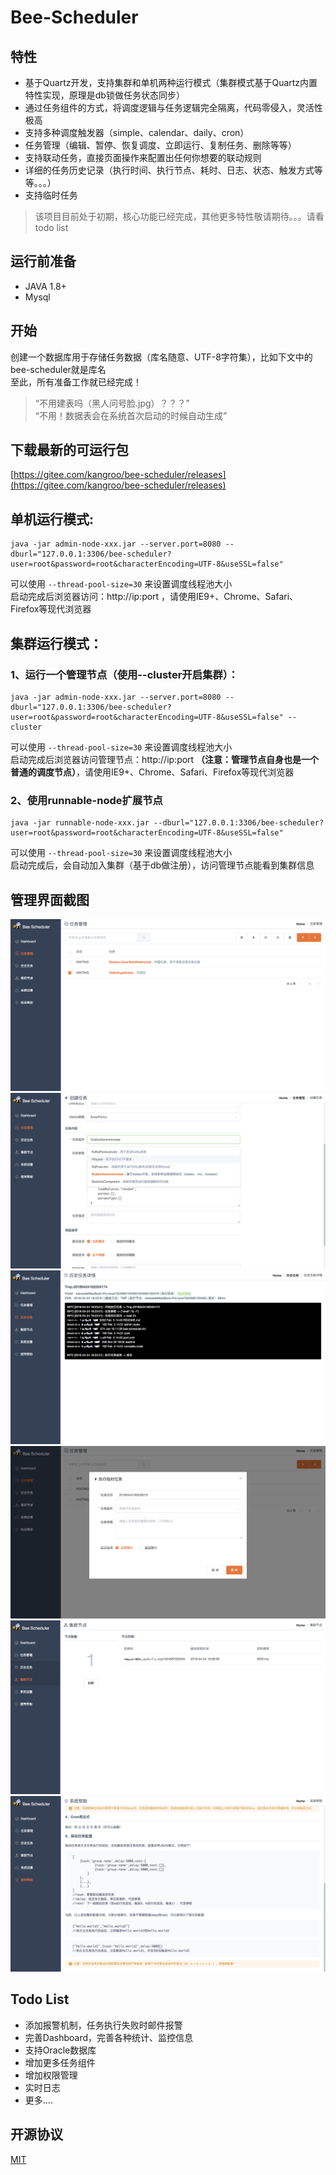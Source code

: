 # Bee-Scheduler
  
## 特性
- 基于Quartz开发，支持集群和单机两种运行模式（集群模式基于Quartz内置特性实现，原理是db锁做任务状态同步）
- 通过任务组件的方式，将调度逻辑与任务逻辑完全隔离，代码零侵入，灵活性极高
- 支持多种调度触发器（simple、calendar、daily、cron）
- 任务管理（编辑、暂停、恢复调度、立即运行、复制任务、删除等等）
- 支持联动任务，直接页面操作来配置出任何你想要的联动规则
- 详细的任务历史记录（执行时间、执行节点、耗时、日志、状态、触发方式等等。。。）
- 支持临时任务
  
> 该项目目前处于初期，核心功能已经完成，其他更多特性敬请期待。。。请看todo list
  
## 运行前准备
- JAVA 1.8+
- Mysql
  
## 开始
创建一个数据库用于存储任务数据（库名随意、UTF-8字符集），比如下文中的bee-scheduler就是库名  
至此，所有准备工作就已经完成！  
  
>“不用建表吗（黑人问号脸.jpg）？？？”  
>“不用！数据表会在系统首次启动的时候自动生成”
  
## 下载最新的可运行包
[https://gitee.com/kangroo/bee-scheduler/releases](https://gitee.com/kangroo/bee-scheduler/releases)
  
## 单机运行模式:
```shell
java -jar admin-node-xxx.jar --server.port=8080 --dburl="127.0.0.1:3306/bee-scheduler?user=root&password=root&characterEncoding=UTF-8&useSSL=false"
```
可以使用 ```--thread-pool-size=30``` 来设置调度线程池大小  
启动完成后浏览器访问：http://ip:port  ，请使用IE9+、Chrome、Safari、Firefox等现代浏览器  
  
## 集群运行模式：
### 1、运行一个管理节点（使用--cluster开启集群）：
```shell
java -jar admin-node-xxx.jar --server.port=8080 --dburl="127.0.0.1:3306/bee-scheduler?user=root&password=root&characterEncoding=UTF-8&useSSL=false" --cluster
```
可以使用 ```--thread-pool-size=30``` 来设置调度线程池大小  
启动完成后浏览器访问管理节点：http://ip:port **（注意：管理节点自身也是一个普通的调度节点）**，请使用IE9+、Chrome、Safari、Firefox等现代浏览器 
### 2、使用runnable-node扩展节点
```shell
java -jar runnable-node-xxx.jar --dburl="127.0.0.1:3306/bee-scheduler?user=root&password=root&characterEncoding=UTF-8&useSSL=false"
```
可以使用 ```--thread-pool-size=30``` 来设置调度线程池大小  
启动完成后，会自动加入集群（基于db做注册），访问管理节点能看到集群信息

## 管理界面截图
![BeeScheduler](readme/1.png "BeeScheduler")
![BeeScheduler](readme/2.png "BeeScheduler")
![BeeScheduler](readme/3.png "BeeScheduler")
![BeeScheduler](readme/4.png "BeeScheduler")
![BeeScheduler](readme/5.png "BeeScheduler")
![BeeScheduler](readme/6.png "BeeScheduler")
  
## Todo List
- 添加报警机制，任务执行失败时邮件报警
- 完善Dashboard，完善各种统计、监控信息
- 支持Oracle数据库
- 增加更多任务组件
- 增加权限管理
- 实时日志
- 更多....
  
## 开源协议
[MIT](http://opensource.org/licenses/MIT)
